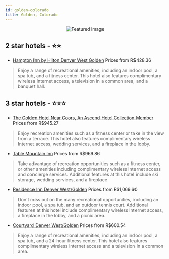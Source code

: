 ```yaml
---
id: golden-colorado
title: Golden, Colorado
---
```


<center><img src="https://i.travelapi.com/hotels/1000000/330000/327600/327568/d28c9da9_z.jpg" alt="Featured Image" /></center>


##  2 star hotels - ⭐️⭐️

-    [Hampton Inn by Hilton Denver West Golden](https://us.hurb.com/hotels/golden/hampton-inn-by-hilton-denver-west-golden-JNP-JP017655?cmp=18055) Prices from R$428.36
   > Enjoy a range of recreational amenities, including an indoor pool, a spa tub, and a fitness center. This hotel also features complimentary wireless Internet access, a television in a common area, and a banquet hall.

##  3 star hotels - ⭐️⭐️⭐️

-    [The Golden Hotel Near Coors, An Ascend Hotel Collection Member](https://us.hurb.com/hotels/golden/the-golden-hotel-near-coors-an-ascend-hotel-collection-member-JNP-JP856292?cmp=18055) Prices from R$945.27
   > Enjoy recreation amenities such as a fitness center or take in the view from a terrace. This hotel also features complimentary wireless Internet access, wedding services, and a fireplace in the lobby.
-    [Table Mountain Inn](https://us.hurb.com/hotels/golden/table-mountain-inn-JNP-JP109894?cmp=18055) Prices from R$969.86
   > Take advantage of recreation opportunities such as a fitness center, or other amenities including complimentary wireless Internet access and concierge services. Additional features at this hotel include ski storage, wedding services, and a fireplace 
-    [Residence Inn Denver West/Golden](https://us.hurb.com/hotels/golden/residence-inn-denver-west-golden-JNP-JP072680?cmp=18055) Prices from R$1,069.60
   > Don't miss out on the many recreational opportunities, including an indoor pool, a spa tub, and an outdoor tennis court. Additional features at this hotel include complimentary wireless Internet access, a fireplace in the lobby, and a picnic area.
-    [Courtyard Denver West/Golden](https://us.hurb.com/hotels/golden/courtyard-denver-west-golden-JNP-JP045161?cmp=18055) Prices from R$600.54
   > Enjoy a range of recreational amenities, including an indoor pool, a spa tub, and a 24-hour fitness center. This hotel also features complimentary wireless Internet access and a television in a common area.

